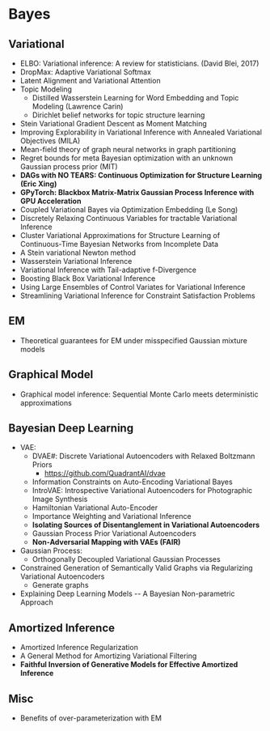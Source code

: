 # Bayes

## Variational
- ELBO: Variational inference: A review for statisticians. (David Blei, 2017)
- DropMax: Adaptive Variational Softmax
- Latent Alignment and Variational Attention
- Topic Modeling
	- Distilled Wasserstein Learning for Word Embedding and Topic Modeling (Lawrence Carin)
	- Dirichlet belief networks for topic structure learning
- Stein Variational Gradient Descent as Moment Matching
- Improving Explorability in Variational Inference with Annealed Variational Objectives (MILA)
- Mean-field theory of graph neural networks in graph partitioning
- Regret bounds for meta Bayesian optimization with an unknown Gaussian process prior (MIT)
- **DAGs with NO TEARS: Continuous Optimization for Structure Learning (Eric Xing)**
- **GPyTorch: Blackbox Matrix-Matrix Gaussian Process Inference with GPU Acceleration**
- Coupled Variational Bayes via Optimization Embedding (Le Song)
- Discretely Relaxing Continuous Variables for tractable Variational Inference
- Cluster Variational Approximations for Structure Learning of Continuous-Time Bayesian Networks from Incomplete Data
- A Stein variational Newton method
- Wasserstein Variational Inference
- Variational Inference with Tail-adaptive f-Divergence
- Boosting Black Box Variational Inference
- Using Large Ensembles of Control Variates for Variational Inference
- Streamlining Variational Inference for Constraint Satisfaction Problems

## EM
- Theoretical guarantees for EM under misspecified Gaussian mixture models

## Graphical Model
- Graphical model inference: Sequential Monte Carlo meets deterministic approximations

## Bayesian Deep Learning
- VAE:
	- DVAE#: Discrete Variational Autoencoders with Relaxed Boltzmann Priors
		- https://github.com/QuadrantAI/dvae
	- Information Constraints on Auto-Encoding Variational Bayes
	- IntroVAE: Introspective Variational Autoencoders for Photographic Image Synthesis
	- Hamiltonian Variational Auto-Encoder
	- Importance Weighting and Variational Inference
	- **Isolating Sources of Disentanglement in Variational Autoencoders**
	- Gaussian Process Prior Variational Autoencoders
	- **Non-Adversarial Mapping with VAEs (FAIR)**
- Gaussian Process:
	- Orthogonally Decoupled Variational Gaussian Processes
- Constrained Generation of Semantically Valid Graphs via Regularizing Variational Autoencoders
	- Generate graphs
- Explaining Deep Learning Models -- A Bayesian Non-parametric Approach

## Amortized Inference
- Amortized Inference Regularization
- A General Method for Amortizing Variational Filtering
- **Faithful Inversion of Generative Models for Effective Amortized Inference**

## Misc
- Benefits of over-parameterization with EM
